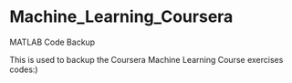 # Machine_Learning_Coursera
MATLAB Code Backup

This is used to backup the Coursera Machine Learning Course exercises codes:) 
